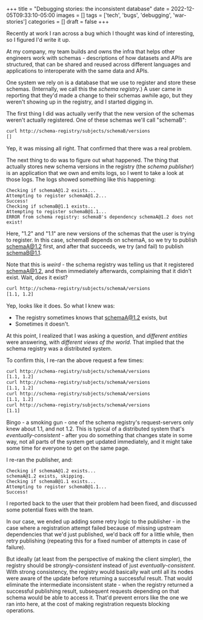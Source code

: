 +++
title = "Debugging stories: the inconsistent database"
date = 2022-12-05T09:33:10-05:00
images = []
tags = ['tech', 'bugs', 'debugging', 'war-stories']
categories = []
draft = false
+++

Recently at work I ran across a bug which I thought was kind of interesting, so I figured I'd write it up.

At my company, my team builds and owns the infra that helps other engineers work with schemas - descriptions of how datasets and APIs are structured, that can be shared and reused across different languages and applications to interoperate with the same data and APIs.

One system we rely on is a database that we use to register and store these schemas. (Internally, we call this the _schema registry_.) A user came in reporting that they'd made a change to their schemas awhile ago, but they weren't showing up in the registry, and I started digging in.

The first thing I did was actually verify that the new version of the schemas weren't actually registered. One of these schemas we'll call "schemaB":

```bash
curl http://schema-registry/subjects/schemaB/versions
[]
```

Yep, it was missing all right. That confirmed that there was a real problem.

The next thing to do was to figure out what happened. The thing that actually stores new schema versions in the registry (the _schema publisher_) is an application that we own and emits logs, so I went to take a look at those logs. The logs showed something like this happening:

```log
Checking if schemaA@1.2 exists...
Attempting to register schemaA@1.2...
Success!
Checking if schemaB@1.1 exists...
Attempting to register schemaB@1.1...
ERROR from schema registry: schemaB's dependency schemaA@1.2 does not exist!
```

Here, "1.2" and "1.1" are new versions of the schemas that the user is trying to register. In this case, schemaB depends on schemaA, so we try to publish schemaA@1.2 first, and after that succeeds, we try (and fail) to publish schemaB@1.1.

Note that this is _weird_ - the schema registry was telling us that it registered schemaA@1.2, and then immediately afterwards, complaining that it didn't exist. Wait, _does_ it exist?

```bash
curl http://schema-registry/subjects/schemaA/versions
[1.1, 1.2]
```

Yep, looks like it does. So what I knew was:

- The registry sometimes knows that schemaA@1.2 exists, but
- Sometimes it doesn't.

At this point, I realized that I was asking a question, and _different entities_ were answering, with _different views of the world_. That implied that the schema registry was a distributed system.

To confirm this, I re-ran the above request a few times:

```bash
curl http://schema-registry/subjects/schemaA/versions
[1.1, 1.2]
curl http://schema-registry/subjects/schemaA/versions
[1.1, 1.2]
curl http://schema-registry/subjects/schemaA/versions
[1.1, 1.2]
curl http://schema-registry/subjects/schemaA/versions
[1.1]
```

Bingo - a smoking gun - one of the schema registry's request-servers only knew about 1.1, and not 1.2. This is typical of a distributed system that's _eventually-consistent_ - after you do something that changes state in some way, not all parts of the system get updated immediately, and it might take some time for everyone to get on the same page.

I re-ran the publisher, and:

```log
Checking if schemaA@1.2 exists...
schemaA@1.2 exists, skipping.
Checking if schemaB@1.1 exists...
Attempting to register schemaB@1.1...
Success!
```

I reported back to the user that their problem had been fixed, and discussed some potential fixes with the team.

In our case, we ended up adding some retry logic to the publisher - in the case where a registration attempt failed because of missing upstream dependencies that we'd just published, we'd back off for a little while, then retry publishing (repeating this for a fixed number of attempts in case of failure).

But ideally (at least from the perspective of making the client simpler), the registry should be _strongly-consistent_ instead of just _eventually-consistent_. With strong consistency, the registry would basically wait until all its nodes were aware of the update before returning a successful result. That would eliminate the intermediate inconsistent state - when the registry returned a successful publishing result, subsequent requests depending on that schema would be able to access it. That'd prevent errors like the one we ran into here, at the cost of making registration requests blocking operations.
